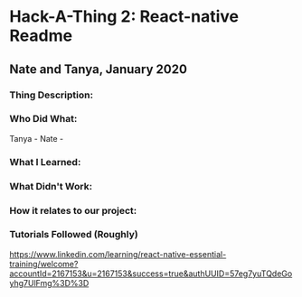 # Hack-A-Thing 2: React-native Readme
## Nate and Tanya, January 2020
### Thing Description:


### Who Did What:
Tanya - 
Nate - 

### What I Learned:

### What Didn't Work:

### How it relates to our project:

### Tutorials Followed (Roughly)
https://www.linkedin.com/learning/react-native-essential-training/welcome?accountId=2167153&u=2167153&success=true&authUUID=57eg7yuTQdeGoyhg7UlFmg%3D%3D
